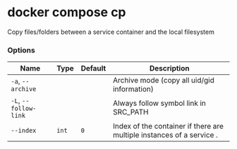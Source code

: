 # docker compose cp

<!---MARKER_GEN_START-->
Copy files/folders between a service container and the local filesystem

### Options

| Name | Type | Default | Description |
| --- | --- | --- | --- |
| `-a`, `--archive` |  |  | Archive mode (copy all uid/gid information) |
| `-L`, `--follow-link` |  |  | Always follow symbol link in SRC_PATH |
| `--index` | `int` | `0` | Index of the container if there are multiple instances of a service . |


<!---MARKER_GEN_END-->


